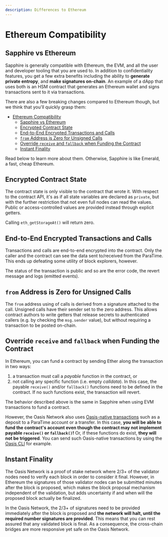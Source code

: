 ```yaml
---
description: Differences to Ethereum
---
```


# Ethereum Compatibility

## Sapphire vs Ethereum

Sapphire is generally compatible with Ethereum, the EVM, and all the user and
developer tooling that you are used to. In addition to confidentiality
features, you get a few extra benefits including the ability to **generate
private entropy**, and **make signatures on-chain**. An example of a dApp that
uses both is an HSM contract that generates an Ethereum wallet and signs
transactions sent to it via transactions.

There are also a few breaking changes compared to Ethereum though, but we think
that you'll quickly grasp them:

- [Ethereum Compatibility](#ethereum-compatibility)
  - [Sapphire vs Ethereum](#sapphire-vs-ethereum)
  - [Encrypted Contract State](#encrypted-contract-state)
  - [End-to-End Encrypted Transactions and Calls](#end-to-end-encrypted-transactions-and-calls)
  - [`from` Address is Zero for Unsigned Calls](#from-address-is-zero-for-unsigned-calls)
  - [Override `receive` and `fallback` when Funding the Contract](#override-receive-and-fallback-when-funding-the-contract)
  - [Instant Finality](#instant-finality)

Read below to learn more about them. Otherwise, Sapphire is like Emerald, a
fast, cheap Ethereum.

## Encrypted Contract State

The contract state is only visible to the contract that wrote it. With respect
to the contract API, it's as if all state variables are declared as `private`,
but with the further restriction that not even full nodes can read the values.
Public or access-controlled values are provided instead through explicit
getters.

Calling `eth_getStorageAt()` will return zero.

## End-to-End Encrypted Transactions and Calls

Transactions and calls are end-to-end encrypted into the contract. Only the
caller and the contract can see the data sent to/received from the ParaTime.
This ends up defeating some utility of block explorers, however.

The status of the transaction is public and so are the error code, the revert
message and logs (emitted events).

## `from` Address is Zero for Unsigned Calls

The `from` address using of calls is derived from a signature attached to the
call. Unsigned calls have their sender set to the zero address. This allows
contract authors to write getters that release secrets to authenticated callers
(e.g. by checking the `msg.sender` value), but without requiring a transaction
to be posted on-chain.

## Override `receive` and `fallback` when Funding the Contract

In Ethereum, you can fund a contract by sending Ether along the transaction in
two ways:

1. a transaction must call a *payable* function in the contract, or
2. not calling any specific function (i.e. empty *calldata*). In this case,
   the payable `receive()` and/or `fallback()` functions need to be defined in
   the contract. If no such functions exist, the transaction will revert.

The behavior described above is the same in Sapphire when using EVM transactions
to fund a contract.

However, the Oasis Network also uses [Oasis-native transactions] such as a
deposit to a ParaTime account or a transfer. In this case, **you will be able to
fund the contract's account even though the contract may not implement payable
`receive()` or `fallback()`!** Or, if these functions do exist, **they will not
be triggered**. You can send such Oasis-native transactions by using the [Oasis
CLI] for example.

[Oasis-native transactions]: https://github.com/oasisprotocol/docs/blob/main/docs/general/manage-tokens/README.mdx
[Oasis CLI]: https://github.com/oasisprotocol/cli/blob/master/docs/README.md

## Instant Finality

The Oasis Network is a proof of stake network where 2/3+ of the validator nodes
need to verify each block in order to consider it final. However, in Ethereum
the signatures of those validator nodes can be submitted minutes after the block
is proposed, which makes the block proposal mechanism independent of the
validation, but adds uncertainty if and when will the proposed block actually be
finalized.

In the Oasis Network, the 2/3+ of signatures need to be provided immediately
after the block is proposed and **the network will halt, until the required
number signatures are provided**. This means that you can rest assured that any
validated block is final. As a consequence, the cross-chain bridges are more
responsive yet safe on the Oasis Network.
